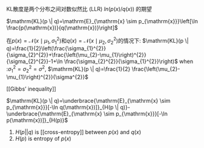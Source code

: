 KL散度是两个分布之间对数似然比 (LLR) $ln(p(x)/q(x))$ 的期望

$\mathrm{KL}(p \| q)=\mathrm{E}_{\mathrm{x} \sim p_{\mathrm{x}}}\left[\ln \frac{p(\mathrm{x})}{q(\mathrm{x})}\right]$

在$p(x)=\mathcal{N}\left(x \mid \mu_{1}, \sigma_{1}^{2}\right)$和$q(x)=\mathcal{N}\left(x \mid \mu_{2}, \sigma_{2}^{2}\right)$的情况下:
$\mathrm{KL}(p \| q)=\frac{1}{2}\left(\frac{\sigma_{1}^{2}}{\sigma_{2}^{2}}+\frac{\left(\mu_{2}-\mu_{1}\right)^{2}}{\sigma_{2}^{2}}-1+\ln \frac{\sigma_{2}^{2}}{\sigma_{1}^{2}}\right)$
when :$\sigma_{1}^{2}=\sigma_{2}^{2}=\sigma^{2}$, $\mathrm{KL}(p \| q)=\frac{1}{2} \frac{\left(\mu_{2}-\mu_{1}\right)^{2}}{\sigma^{2}}$

[[Gibbs’ inequality]]

$\mathrm{KL}(p \| q)=\underbrace{\mathrm{E}_{\mathrm{x} \sim p_{\mathrm{x}}}[-\ln q(\mathrm{x})]}_{H(p \| q)}-\underbrace{\mathrm{E}_{\mathrm{x} \sim p_{\mathrm{x}}}[-\ln p(\mathrm{x})]}_{H(p)}$

1. $H(p||q)$ is [[cross-entropy]] between $p(x)$ and $q(x)$
2. $H(p)$ is entropy of $p(x)$



